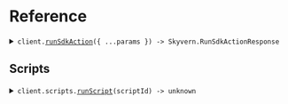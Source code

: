 # Reference
<details><summary><code>client.<a href="/src/Client.ts">runSdkAction</a>({ ...params }) -> Skyvern.RunSdkActionResponse</code></summary>
<dl>
<dd>

#### 📝 Description

<dl>
<dd>

<dl>
<dd>

Execute a single SDK action with the specified parameters
</dd>
</dl>
</dd>
</dl>

#### 🔌 Usage

<dl>
<dd>

<dl>
<dd>

```typescript
await client.runSdkAction({
    "x-user-agent": "x-user-agent",
    url: "url",
    action: {
        type: "ai_click"
    }
});

```
</dd>
</dl>
</dd>
</dl>

#### ⚙️ Parameters

<dl>
<dd>

<dl>
<dd>

**request:** `Skyvern.RunSdkActionRequest` 
    
</dd>
</dl>

<dl>
<dd>

**requestOptions:** `SkyvernClient.RequestOptions` 
    
</dd>
</dl>
</dd>
</dl>


</dd>
</dl>
</details>

## 
## Scripts
<details><summary><code>client.scripts.<a href="/src/api/resources/scripts/client/Client.ts">runScript</a>(scriptId) -> unknown</code></summary>
<dl>
<dd>

#### 📝 Description

<dl>
<dd>

<dl>
<dd>

Run a script
</dd>
</dl>
</dd>
</dl>

#### 🔌 Usage

<dl>
<dd>

<dl>
<dd>

```typescript
await client.scripts.runScript("s_abc123");

```
</dd>
</dl>
</dd>
</dl>

#### ⚙️ Parameters

<dl>
<dd>

<dl>
<dd>

**scriptId:** `string` — The unique identifier of the script
    
</dd>
</dl>

<dl>
<dd>

**requestOptions:** `Scripts.RequestOptions` 
    
</dd>
</dl>
</dd>
</dl>


</dd>
</dl>
</details>
